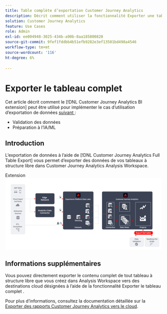 ```yaml
---
title: Table complète d’exportation Customer Journey Analytics
description: Décrit comment utiliser la fonctionnalité Exporter une table complète pour valider vos données ou utiliser vos données pour l'IA/ML.
solution: Customer Journey Analytics
feature: Use Cases
role: Admin
exl-id: ee004948-3025-434b-a90b-8aa185800820
source-git-commit: 9fef1fddbb4b51efb9282e3ef13501bd498a4546
workflow-type: tm+mt
source-wordcount: '116'
ht-degree: 6%

---
```


# Exporter le tableau complet

Cet article décrit comment le [!DNL Customer Journey Analytics BI extension] peut être utilisé pour implémenter le cas d’utilisation d’exportation de données [ suivant ](overview.md) :

- Validation des données
- Préparation à l’IA/ML

## Introduction

L’exportation de données à l’aide de [!DNL Customer Journey Analytics Full Table Export] vous permet d’exporter des données de vos tableaux à structure libre dans Customer Journey Analytics Analysis Workspace.

Extension ![BI](../assets/export-full-table.svg)

## Informations supplémentaires

Vous pouvez directement exporter le contenu complet de tout tableau à structure libre que vous créez dans Analysis Workspace vers des destinations cloud désignées à l’aide de la fonctionnalité Exporter le tableau complet .

Pour plus d’informations, consultez la documentation détaillée sur la [Exporter des rapports Customer Journey Analytics vers le cloud](/help/analysis-workspace/export/export-cloud.md).
